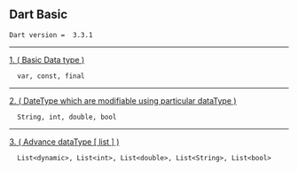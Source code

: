 ## Dart Basic
````agsl
Dart version =  3.3.1
````

<hr>
<a href="https://github.com/AgentSingle/LearnDart/blob/master/DartBesic/tute2024/1d1_datatype.dart" target="_blank">
1. ( Basic Data type )
</a>

```text
  var, const, final
```

<hr>
<a href="https://github.com/AgentSingle/LearnDart/blob/master/DartBesic/tute2024/2d1_datatype.dart" target="_blank">
2. ( DateType which are modifiable using particular dataType )
</a>

```text
  String, int, double, bool
```


<hr>
<a href="https://github.com/AgentSingle/LearnDart/blob/master/DartBesic/tute2024/3d1_advance_datatype.dart" target="_blank">
3. ( Advance dataType [ list ] )
</a>

```text
  List<dynamic>, List<int>, List<double>, List<String>, List<bool>
```
